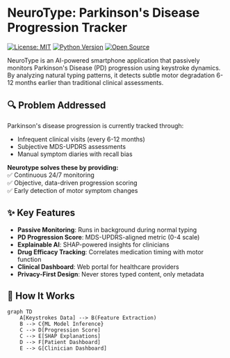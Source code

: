 # NeuroType: Parkinson's Disease Progression Tracker

[![License: MIT](https://img.shields.io/badge/License-MIT-yellow.svg)](https://opensource.org/licenses/MIT)
[![Python Version](https://img.shields.io/badge/python-3.8%2B-blue)](https://www.python.org/)
[![Open Source](https://badges.frapsoft.com/os/v1/open-source.svg?v=103)](https://github.com/ellerbrock/open-source-badges/)

NeuroType is an AI-powered smartphone application that passively monitors Parkinson's Disease (PD) progression using keystroke dynamics. By analyzing natural typing patterns, it detects subtle motor degradation 6-12 months earlier than traditional clinical assessments.

## 🔍 Problem Addressed
Parkinson's disease progression is currently tracked through:
- Infrequent clinical visits (every 6-12 months)
- Subjective MDS-UPDRS assessments
- Manual symptom diaries with recall bias

**Neurotype solves these by providing:**  
✅ Continuous 24/7 monitoring  
✅ Objective, data-driven progression scoring  
✅ Early detection of motor symptom changes  

## ✨ Key Features
- **Passive Monitoring**: Runs in background during normal typing
- **PD Progression Score**: MDS-UPDRS-aligned metric (0-4 scale)
- **Explainable AI**: SHAP-powered insights for clinicians
- **Drug Efficacy Tracking**: Correlates medication timing with motor function
- **Clinical Dashboard**: Web portal for healthcare providers
- **Privacy-First Design**: Never stores typed content, only metadata

## 🧠 How It Works
```mermaid
graph TD
    A[Keystrokes Data] --> B(Feature Extraction)
    B --> C{ML Model Inference}
    C --> D[Progression Score]
    C --> E[SHAP Explanations]
    D --> F[Patient Dashboard]
    E --> G[Clinician Dashboard]
